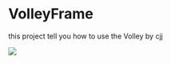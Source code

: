VolleyFrame
===========

this project tell you how to use the Volley  by cjj

![](http://xiequan-wordpress.stor.sinaapp.com/uploads/2014/09/2222222222222222.jpg) 
